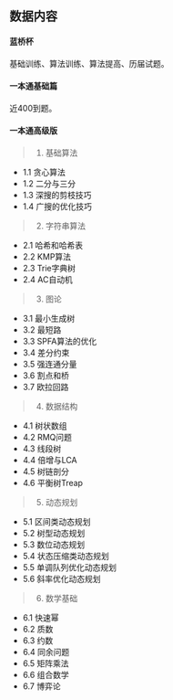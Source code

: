 

## 数据内容



#### 蓝桥杯

基础训练、算法训练、算法提高、历届试题。



#### 一本通基础篇

近400到题。



#### 一本通高级版



> 1. 基础算法

- 1.1 贪心算法
- 1.2 二分与三分
- 1.3 深搜的剪枝技巧
- 1.4 广搜的优化技巧



> 2. 字符串算法

- 2.1 哈希和哈希表
- 2.2 KMP算法
- 2.3 Trie字典树
- 2.4 AC自动机



> 3. 图论

-  3.1 最小生成树
- 3.2 最短路
- 3.3 SPFA算法的优化
- 3.4 差分约束
- 3.5 强连通分量
- 3.6 割点和桥
- 3.7 欧拉回路



> 4. 数据结构

- 4.1 树状数组
- 4.2 RMQ问题
- 4.3 线段树
- 4.4 倍增与LCA
- 4.5 树链剖分
- 4.6 平衡树Treap



> 5. 动态规划

- 5.1 区间类动态规划
- 5.2 树型动态规划
- 5.3 数位动态规划
- 5.4 状态压缩类动态规划
- 5.5 单调队列优化动态规划
- 5.6 斜率优化动态规划



> 6. 数学基础

- 6.1 快速幂
- 6.2 质数
- 6.3 约数
- 6.4 同余问题
- 6.5 矩阵乘法
- 6.6 组合数学
- 6.7 博弈论